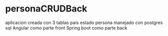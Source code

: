 # personaCRUDBack
aplicacion creada con 3 tablas
pais
estado
persona
manejado con postgres sql
Angular como parte front
Spring boot como parte back
